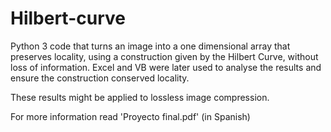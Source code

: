 # Hilbert-curve
 
Python 3 code that turns an image into a one dimensional array that preserves locality, using a construction given by the Hilbert Curve, without loss of information. Excel and VB were later used to analyse the results and ensure the construction conserved locality. 

These results might be applied to lossless image compression. 

For more information read 'Proyecto final.pdf' (in Spanish) 
